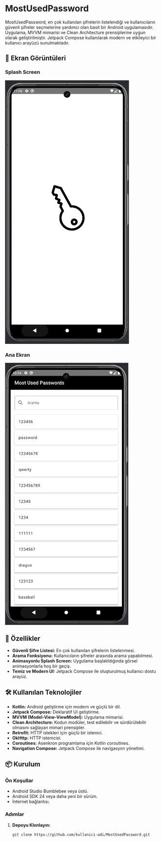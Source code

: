 # MostUsedPassword

MostUsedPassword, en çok kullanılan şifrelerin listelendiği ve kullanıcıların güvenli şifreler seçmelerine yardımcı olan basit bir Android uygulamasıdır. Uygulama, MVVM mimarisi ve Clean Architecture prensiplerine uygun olarak geliştirilmiştir. Jetpack Compose kullanılarak modern ve etkileyici bir kullanıcı arayüzü sunulmaktadır.

## 📱 Ekran Görüntüleri

### Splash Screen
![Splash Screen](images/splash.png)

### Ana Ekran
![Main Screen](images/pass.png)

## 🚀 Özellikler

- **Güvenli Şifre Listesi:** En çok kullanılan şifrelerin listelenmesi.
- **Arama Fonksiyonu:** Kullanıcıların şifreler arasında arama yapabilmesi.
- **Animasyonlu Splash Screen:** Uygulama başlatıldığında görsel animasyonlarla hoş bir geçiş.
- **Temiz ve Modern UI:** Jetpack Compose ile oluşturulmuş kullanıcı dostu arayüz.

## 🛠 Kullanılan Teknolojiler

- **Kotlin:** Android geliştirme için modern ve güçlü bir dil.
- **Jetpack Compose:** Deklaratif UI geliştirme.
- **MVVM (Model-View-ViewModel):** Uygulama mimarisi.
- **Clean Architecture:** Kodun modüler, test edilebilir ve sürdürülebilir olmasını sağlayan mimari prensipler.
- **Retrofit:** HTTP istekleri için güçlü bir istemci.
- **OkHttp:** HTTP istemcisi.
- **Coroutines:** Asenkron programlama için Kotlin coroutines.
- **Navigation Compose:** Jetpack Compose ile navigasyon yönetimi.

## 📦 Kurulum

### Ön Koşullar

- Android Studio Bumblebee veya üstü.
- Android SDK 24 veya daha yeni bir sürüm.
- İnternet bağlantısı.

### Adımlar

1. **Depoyu Klonlayın:**
   ```bash
   git clone https://github.com/kullanici-adi/MostUsedPassword.git
